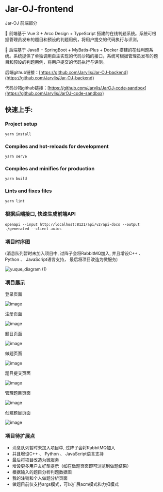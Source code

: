 # Jar-OJ-frontend
Jar-OJ 前端部分

🚀 前端基于 Vue 3 + Arco Design + TypeScript 搭建的在线判题系统。系统可根据管理员发布的题目和预设的判题用例，将用户提交的代码执行与评测。

🚀 后端基于 Java8 + SpringBoot + MyBatis-Plus + Docker 搭建的在线判题系统。系统提供了单独调用自主实现的代码沙箱的接口，系统可根据管理员发布的题目和预设的判题用例，将用户提交的代码执行与评测。

后端github链接：[https://github.com/Jarvlis/Jar-OJ-backend](https://github.com/Jarvlis/Jar-OJ-backend)

代码沙箱github链接：[https://github.com/Jarvlis/JarOJ-code-sandbox](https://github.com/Jarvlis/JarOJ-code-sandbox)


## 快速上手:

### Project setup
```
yarn install
```

### Compiles and hot-reloads for development
```
yarn serve
```

### Compiles and minifies for production
```
yarn build
```

### Lints and fixes files
```
yarn lint
```

### 根据后端接口, 快速生成前端API
```shell
openapi --input http://localhost:8121/api/v2/api-docs --output ./generated --client axios
```

### 项目时序图
(消息队列暂时未加入项目中, 过阵子会将RabbitMQ加入, 并且增设C++ 、 Python 、 JavaScript语言支持， 最后将项目改造为微服务)

![yuque_diagram (1)](https://github.com/Jarvlis/Jar-OJ-frontend/assets/96105888/8e640a87-3798-40b0-a0ba-ab7afc38eb91)

### 项目展示
登录页面

![image](https://github.com/Jarvlis/Jar-OJ-frontend/assets/96105888/2aaa8df0-2054-449d-8960-f7c79297bf28)

注册页面

![image](https://github.com/Jarvlis/Jar-OJ-frontend/assets/96105888/46e2b9de-3041-4f9d-a062-99874e8e8341)

题目页面

![image](https://github.com/Jarvlis/Jar-OJ-frontend/assets/96105888/509cf672-2dff-4921-ba8d-ea279e55e1c0)

做题页面

![image](https://github.com/Jarvlis/Jar-OJ-frontend/assets/96105888/2ce63970-3798-410a-a780-1782c310d114)

题目提交页面

![image](https://github.com/Jarvlis/Jar-OJ-frontend/assets/96105888/544af9dc-b92e-4699-8614-a1dbb0329391)


管理题目页面

![image](https://github.com/Jarvlis/Jar-OJ-frontend/assets/96105888/9c0bbf95-e4e1-45b9-9c31-b8324421999c)


创建题目页面

![image](https://github.com/Jarvlis/Jar-OJ-frontend/assets/96105888/a1fa2cbe-a4d2-4e35-bec4-0cf45aaf2d66)


### 项目待扩展点
- 消息队列暂时未加入项目中, 过阵子会将RabbitMQ加入
- 并且增设C++ 、 Python 、 JavaScript语言支持
- 最后将项目改造为微服务
- 增设更多用户友好型提示（如在做题页面即可浏览到做题结果）
- 根据输入的题目分析判题数据图
- 我的注销和个人做题分析页面
- 做题目前仅支持args模式，可以扩展acm模式和力扣模式
